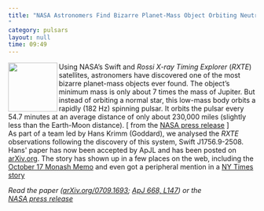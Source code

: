 ```yaml
---
title: "NASA Astronomers Find Bizarre Planet-Mass Object Orbiting Neutron Star"
category: pulsars
layout: null
time: 09:49
---
```

<!-- header generated from blosxom format post; make_header.pl 23.1.2022 -->
<p>
<!-- created by convert.pl on Mon Jan 30 23:14:15 EST 2012 -->
<!-- converted from ../2007/09/nasa-astronomers-find-bizarre-planet.html -->
<!-- Post timestamp Monday, September 17, 2007 5:49 PM -->
<!-- touch -t 200709171749 -->
<!-- Labels: none -->
      <img src="http://www.nasa.gov/centers/goddard/images/content/188851main1_pulsarplanet_1.jpg" width="100" align="left">Using NASA’s Swift and <em>Rossi X-ray Timing Explorer</em> (<em>RXTE</em>) satellites, astronomers have discovered one of the most bizarre planet-mass objects ever found. The object’s minimum mass is only about 7 times the mass of Jupiter. But instead of orbiting a normal star, this low-mass body orbits a rapidly (182 Hz) spinning pulsar. It orbits the pulsar every 54.7 minutes at an average distance of only about 230,000 miles (slightly less than the Earth-Moon distance). [ from the <a href="http://www.nasa.gov/centers/goddard/news/topstory/2007/millisecond_pulsar.html">NASA press release</a> ]
<br>
As part of a team led by Hans Krimm (Goddard), we analysed the <em>RXTE</em> observations following the discovery of this system, Swift J1756.9-2508. Hans' paper has now been accepted by ApJL and has been posted on <a href="http://arxiv.org/abs/0709.1693">arXiv.org</a>. The story has shown up in a few places on the web, including the <a href="http://www.monash.edu.au/news/monashmemo/stories/20071017/NASA.html">October 17 Monash Memo</a> and even got a peripheral mention in a <a href="http://www.nytimes.com/2007/09/12/science/space/12cnd-planet.html?_r=1&hp&oref=slogin">NY Times story</a><p>
<em>Read the paper (<a href="http://arxiv.org/abs/0709.1693">arXiv.org/0709.1693</a>; <a href="http://adsabs.harvard.edu/abs/2007ApJ...668L.147K">ApJ 668, L147</a>) or the <br>
<a href="http://www.nasa.gov/centers/goddard/news/topstory/2007/millisecond_pulsar.html">NASA press release</a></em>
